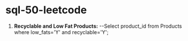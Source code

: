 # sql-50-leetcode
1.   **Recyclable and Low Fat Products:** 
    --Select product_id from Products where low_fats='Y' and recyclable='Y';
